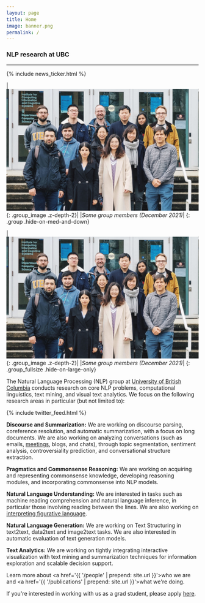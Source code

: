 ```yaml
---
layout: page
title: Home
image: banner.png
permalink: /
---
```


### NLP research at UBC
---

{% include news_ticker.html %}

|![Group Photo](/assets/img/group.jpg){: .group_image .z-depth-2}|
|*Some group members (December 2021)*|
{: .group .hide-on-med-and-down}

|![Group Photo](/assets/img/group.jpg){: .group_image .z-depth-2}|
|*Some group members (December 2021)*|
{: .group_fullsize .hide-on-large-only}

The Natural Language Processing (NLP) group at <a href="https://www.cs.ubc.ca/">University of British Columbia</a> conducts research on core NLP problems, computational linguistics, text mining, and visual text analytics. 
We focus on the following research areas in particular (but not limited to):

{% include twitter_feed.html %}

__Discourse and Summarization:__ We are working on discourse parsing, coreference resolution, and automatic summarization, with a focus on long documents. We are also working on analyzing conversations (such as emails, [meetings](http://www.cs.ubc.ca/%7Ecarenini/PAPERS/birte2012-RashidCarenini.pdf), blogs, and chats), 
through topic segmentation, sentiment analysis, controversiality prediction, and conversational structure extraction. 

__Pragmatics and Commonsense Reasoning:__ We are working on acquiring and representing commonsense knowledge, developing reasoning modules, and incorporating commonsense into NLP models. 

__Natural Language Understanding:__ We are interested in tasks such as machine reading comprehension and natural language inference, in particular those involving reading between the lines. We are also working on <a href="https://arxiv.org/abs/2109.00087">interpreting figurative language</a>.

__Natural Language Generation:__ We are working on Text Structuring in text2text, data2text and image2text tasks. We are also interested in automatic evaluation of text generation models. 

__Text Analytics:__ We are working on tightly integrating interactive visualization with text mining and summarization techniques for information exploration and scalable decision support.


Learn more about <a href='{{ '/people' | prepend: site.url }}'>who we are</a> and <a href='{{ '/publications' | prepend: site.url }}'>what we're doing</a>. 

If you're interested in working with us as a grad student, please apply [here](https://www.cs.ubc.ca/students/grad/prospective).


